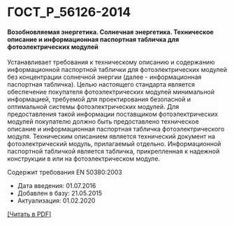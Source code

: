 # ГОСТ_Р_56126-2014

#### Возобновляемая энергетика. Солнечная энергетика. Техническое описание и информационная паспортная табличка для фотоэлектрических модулей

Устанавливает требования к техническому описанию и содержанию информационной паспортной таблички для фотоэлектрических модулей без концентрации солнечной энергии (далее - информационная паспортная табличка). Целью настоящего стандарта является обеспечение покупателя фотоэлектрических модулей минимальной информацией, требуемой для проектирования безопасной и оптимальной системы фотоэлектрических модулей. Для предоставления такой информации поставщиком фотоэлектрических модулей покупателю должно быть предоставлено техническое описание и информационная паспортная табличка фотоэлектрического модуля. Техническим описанием является технический документ на фотоэлектрический модуль, прилагаемый отдельно. Информационной паспортной табличкой является табличка, прикрепленная к надежной конструкции в или на фотоэлектрическом модуле.

Содержит требования EN 50380:2003

- Дата введения: 01.07.2016
- Добавлен в базу: 21.05.2015
- Актуализация: 01.02.2020

<a href="https://standartgost.ru/g/ГОСТ_Р_56126-2014.pdf">[Читать в PDF]</a>